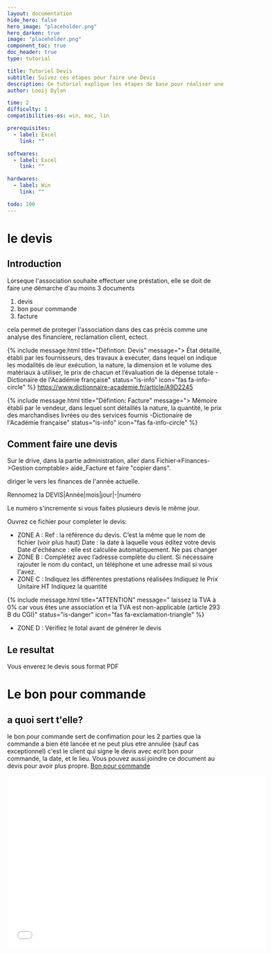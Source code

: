 ```yaml
---
layout: documentation
hide_hero: false
hero_image: "placeholder.png"
hero_darken: true
image: "placeholder.png"
component_toc: true
doc_header: true
type: tutorial

title: Tutoriel Devis
subtitle: Suivez ces étapes pour faire une Devis
description: Ce tutoriel explique les étapes de base pour réaliser une Devis.
author: Looij Dylan

time: 2
difficulty: 1
compatibilities-os: win, mac, lin

prerequisites:
  - label: Excel
    link: ""

softwares: 
  - label: Excel
    link: ""

hardwares: 
  - label: Win
    link: ""

todo: 100
---
```

# le devis

## Introduction
Lorseque l'association souhaite effectuer une préstation, elle se doit de faire une démarche d'au moins 3 documents

1. devis
2. bon pour commande
3. facture

cela permet de proteger l'association dans des cas précis comme une analyse des financiere, reclamation client, ectect.


{% include message.html title="Défintion: Devis" message="> État détaillé, établi par les fournisseurs, des travaux à exécuter, dans lequel on indique les modalités de leur exécution, la nature, la dimension et le volume des matériaux à utiliser, le prix de chacun et l’évaluation de la dépense totale -Dictionaire de l'Académie française" status="is-info" icon="fas fa-info-circle" %}
https://www.dictionnaire-academie.fr/article/A9D2245


{% include message.html title="Défintion: Facture" message="> Mémoire établi par le vendeur, dans lequel sont détaillés la nature, la quantité, le prix des marchandises livrées ou des services fournis -Dictionaire de l'Académie française" status="is-info" icon="fas fa-info-circle" %}


## Comment faire une devis
Sur le drive, dans la partie administration, aller dans Fichier->Finances->Gestion comptable> aide_Facture et faire "copier dans".

diriger le vers les finances de l'année actuelle.

Rennomez la DEVIS|Année|mois|jour|-|numéro

Le numéro s'incremente si vous faites plusieurs devis le même jour.

Ouvrez ce fichier pour completer le devis:

* ZONE A :
    Ref : la référence du devis. C’est la même que le nom de fichier (voir plus haut)
    Date : la date à laquelle vous éditez votre devis
    Date d'échéance : elle est calculée automatiquement. Ne pas changer
* ZONE B :
    Complétez avec l’adresse complète du client. Si nécessaire rajouter le nom du contact, un téléphone et une adresse mail si vous l'avez.
* ZONE C :
    Indiquez les différentes prestations réalisées
    Indiquez le Prix Unitaire HT
    Indiquez la quantité

{% include message.html title="ATTENTION" message=" laissez la TVA à 0% car vous êtes une association et la TVA est non-applicable (article 293 B du CGI)" status="is-danger" icon="fas fa-exclamation-triangle" %}

* ZONE D :
    Vérifiez le total avant de générer le devis

## Le resultat

Vous enverez le devis sous format PDF



# Le bon pour commande

## a quoi sert t'elle?

le bon pour commande sert de confimation pour les 2 parties que la commande a bien été lancée et ne peut plus etre annulée (sauf cas exceptionnel)
c'est le client qui signe le devis avec ecrit bon pour commande, la date, et le lieu.
Vous pouvez aussi joindre ce document au devis pour avoir plus propre.
[Bon pour commande](./Template_Bon_pour_accord.pdf)

<embed src="./Template_Bon_pour_accord.pdf" type="application/pdf" width="600" height="400">



